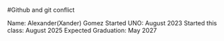 #Github and git conflict

Name: Alexander(Xander) Gomez
Started UNO: August 2023
Started this class: August 2025
Expected Graduation: May 2027

